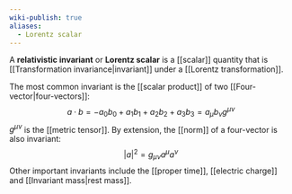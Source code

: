 ```yaml
---
wiki-publish: true
aliases:
  - Lorentz scalar
---
```

A **relativistic invariant** or **Lorentz scalar** is a [[scalar]] quantity that is [[Transformation invariance|invariant]] under a [[Lorentz transformation]].

The most common invariant is the [[scalar product]] of two [[Four-vector|four-vectors]]:
$$a\cdot b=-a_{0}b_{0}+a_{1}b_{1}+a_{2}b_{2}+a_{3}b_{3}=a_{\mu}b_{\nu}g^{\mu\nu}$$
$g^{\mu\nu}$ is the [[metric tensor]]. By extension, the [[norm]] of a four-vector is also invariant:
$$|a|^{2}=g_{\mu\nu}a^{\mu}a^{\nu}$$
Other important invariants include the [[proper time]], [[electric charge]] and [[Invariant mass|rest mass]].
